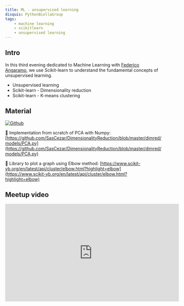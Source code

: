 ```yaml
---
title: ML - unsupervised learning
disquis: PythonBiellaGroup
tags:
    - machine learning
    - scikitlearn
    - unsupervised learning
---
```


## Intro

In this third evening dedicated to Machine Learning with [Federico Angaramo](https://www.linkedin.com/in/federico-angaramo/), we use Scikit-learn to understand the fundamental concepts of unsupervised learning.

* Unsupervised learning
* Scikit-learn - Dimensionality reduction
* Scikit-learn - K-means clustering

## Material

[![Github](https://img.shields.io/badge/GitHub-181717.svg?style=for-the-badge&logo=GitHub&logoColor=white)](https://github.com/PythonBiellaGroup/MaterialeSerate/tree/master/PercorsoIntroML)

📒 Implementation from scratch of PCA with Numpy:
[https://github.com/SasCezar/DimensionalityReduction/blob/master/dimred/models/PCA.py](https://github.com/SasCezar/DimensionalityReduction/blob/master/dimred/models/PCA.py)

📐 Library to plot a graph using Elbow method:
[https://www.scikit-yb.org/en/latest/api/cluster/elbow.html?highlight=elbow](https://www.scikit-yb.org/en/latest/api/cluster/elbow.html?highlight=elbow)

## Meetup video

<iframe width="560" height="315" src="https://www.youtube.com/embed/Qfb0qkxjXnw?si=MtanO_wufhSuxBos" title="YouTube video player" frameborder="0" allow="accelerometer; autoplay; clipboard-write; encrypted-media; gyroscope; picture-in-picture; web-share" allowfullscreen></iframe>